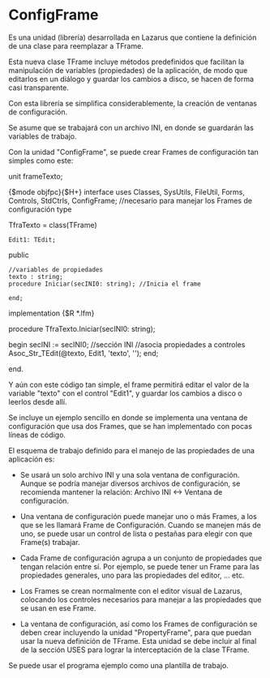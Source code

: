 ConfigFrame
=============

Es una unidad (librería) desarrollada en Lazarus que contiene la definición de una clase para reemplazar a TFrame.

Esta nueva clase TFrame incluye métodos predefinidos que facilitan la manipulación de variables (propiedades) de la aplicación, de modo que editarlos en un diálogo y guardar los cambios a disco, se hacen de forma casi transparente.

Con esta librería se simplifica considerablemente, la creación de ventanas de configuración.

Se asume que se trabajará con un archivo INI, en donde se guardarán las variables de trabajo.

Con la unidad "ConfigFrame", se puede crear Frames de configuración tan simples
como este:


  unit frameTexto;

  {$mode objfpc}{$H+}
  interface
  uses
    Classes, SysUtils, FileUtil, Forms, Controls, StdCtrls,
    ConfigFrame;  //necesario para manejar los Frames de configuración
  type
  
  TfraTexto = class(TFrame)
  
    Edit1: TEdit;
	
  public
  
    //variables de propiedades
    texto : string;
    procedure Iniciar(secINI0: string); //Inicia el frame

	end;

implementation
{$R *.lfm}

procedure TfraTexto.Iniciar(secINI0: string);

begin
  secINI := secINI0;  //sección INI
  //asocia propiedades a controles
  Asoc_Str_TEdit(@texto, Edit1, 'texto', '');
end;

end.


Y aún con este código tan simple, el frame permitirá editar el valor de la variable
"texto" con el control "Edit1", y guardar los cambios a disco o leerlos desde allí.

Se incluye un ejemplo sencillo en donde se implementa una ventana de configuración que usa dos Frames, que se han implementado con pocas líneas de código.

El esquema de trabajo definido para el manejo de las propiedades de una aplicación es:

* Se usará un solo archivo INI y una sola ventana de configuración. Aunque se podría manejar diversos archivos de configuración, se recomienda mantener la relación:  Archivo INI <-> Ventana de configuración.

* Una ventana de configuración puede manejar uno o más Frames, a los que se les llamará Frame de Configuración. Cuando se manejen más de uno, se puede usar un control de  lista o pestañas para elegir con que Frame(s) trabajar.

* Cada Frame de configuración agrupa a un conjunto de propiedades que tengan relación entre sí. Por ejemplo, se puede tener un Frame para las propiedades generales, uno para las propiedades del editor, ... etc.

* Los Frames se crean normalmente con el editor visual de Lazarus, colocando los controles necesarios para manejar a las propiedades que se usan en ese Frame.
 
* La ventana de configuración, así como los Frames de configuración se deben crear incluyendo la unidad "PropertyFrame", para que puedan usar la nueva definición de TFrame. Esta unidad se debe incluir al final de la sección USES para lograr la interceptación de la clase TFrame.

Se puede usar el programa ejemplo como una plantilla de trabajo.
